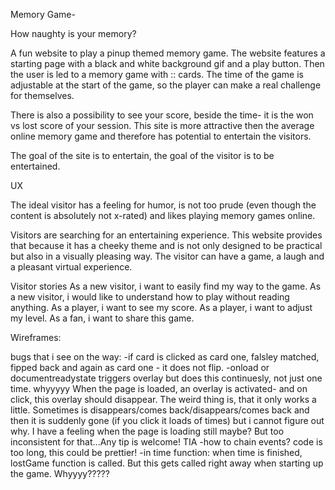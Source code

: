 Memory Game-

How naughty is your memory?

A fun website to play a pinup themed memory game. The website features a starting page with a black and white background gif and a play button. 
Then the user is led to a  memory game with :: cards. The time of the game is adjustable at the start of the game, so the player can make a real challenge for themselves. 

There is also a possibility to see your score, beside the time- it is the won vs lost score of your session. 
This site is more attractive then the average online memory game and therefore has potential to entertain the visitors.

The goal of the site is to entertain, the goal of the visitor is to be entertained. 

UX

The ideal visitor has a feeling for humor, is not too prude (even though the content is absolutely not x-rated)
and likes playing memory games online. 

Visitors are searching for an entertaining experience.
This website provides that because it has a cheeky theme and is not only designed to be practical but also 
in a visually pleasing way. The visitor can have a game, a laugh and a pleasant virtual experience. 

Visitor stories
As a new visitor, i want to easily find my way to the game.
As a new visitor, i would like to understand how to play without reading anything.
As a player, i want to see my score.
As a player, i want to adjust my level.
As a fan, i want to share this game.

Wireframes: 


bugs that i see on the way: 
-if card is clicked as card one, falsley matched, fipped back and again as card one - it does not flip. 
-onload or documentreadystate triggers overlay but does this continuesly, not just one time. whyyyyy
When the page is loaded, an overlay is activated- and on click, this overlay should disappear. The weird thing is, that it only works a little. Sometimes is disappears/comes back/disappears/comes back and then it is suddenly gone (if you click it loads of times) but i cannot figure out why. I have a feeling when the page is loading still maybe? But too inconsistent for that...Any tip is welcome! TIA
-how to chain events? code is too long, this could be prettier!
-in time function: when time is finished, lostGame function is called. But this gets called right away when starting up the game. Whyyyy?????


